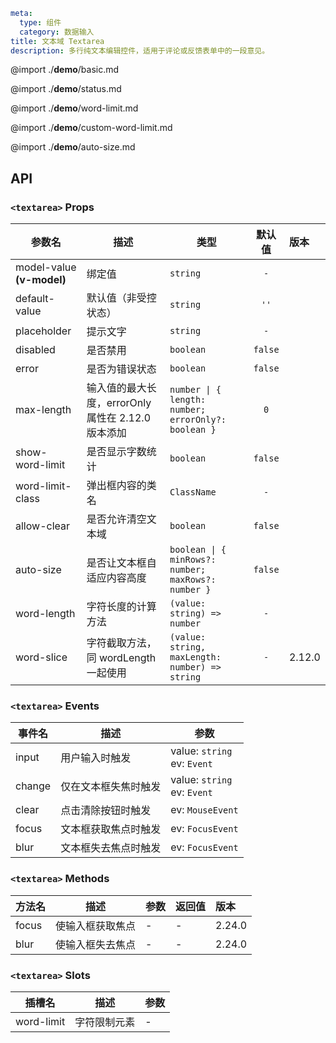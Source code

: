 ```yaml
meta:
  type: 组件
  category: 数据输入
title: 文本域 Textarea
description: 多行纯文本编辑控件，适用于评论或反馈表单中的一段意见。
```

@import ./__demo__/basic.md

@import ./__demo__/status.md

@import ./__demo__/word-limit.md

@import ./__demo__/custom-word-limit.md

@import ./__demo__/auto-size.md

## API


### `<textarea>` Props

|参数名|描述|类型|默认值|版本|
|---|---|---|:---:|:---|
|model-value **(v-model)**|绑定值|`string`|`-`||
|default-value|默认值（非受控状态）|`string`|`''`||
|placeholder|提示文字|`string`|`-`||
|disabled|是否禁用|`boolean`|`false`||
|error|是否为错误状态|`boolean`|`false`||
|max-length|输入值的最大长度，errorOnly 属性在 2.12.0 版本添加|`number \| { length: number; errorOnly?: boolean }`|`0`||
|show-word-limit|是否显示字数统计|`boolean`|`false`||
|word-limit-class|弹出框内容的类名|`ClassName`|`-`||
|allow-clear|是否允许清空文本域|`boolean`|`false`||
|auto-size|是否让文本框自适应内容高度|`boolean \| { minRows?: number; maxRows?: number }`|`false`||
|word-length|字符长度的计算方法|`(value: string) => number`|`-`||
|word-slice|字符截取方法，同 wordLength 一起使用|`(value: string, maxLength: number) => string`|`-`|2.12.0|
### `<textarea>` Events

|事件名|描述|参数|
|---|---|---|
|input|用户输入时触发|value: `string`<br>ev: `Event`|
|change|仅在文本框失焦时触发|value: `string`<br>ev: `Event`|
|clear|点击清除按钮时触发|ev: `MouseEvent`|
|focus|文本框获取焦点时触发|ev: `FocusEvent`|
|blur|文本框失去焦点时触发|ev: `FocusEvent`|
### `<textarea>` Methods

|方法名|描述|参数|返回值|版本|
|---|---|---|---|:---|
|focus|使输入框获取焦点|-|-|2.24.0|
|blur|使输入框失去焦点|-|-|2.24.0|
### `<textarea>` Slots

|插槽名|描述|参数|
|---|:---:|---|
|word-limit|字符限制元素|-|



